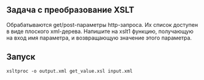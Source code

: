 Задача с преобразование XSLT
----------------------------

Обрабатываются get/post-параметры http-запроса.
Их список доступен в виде плоского xml-дерева.
Напишите на xslt1 функцию, получающую на вход имя параметра, и возвращающую значение этого параметра.

Запуск
------

`xsltproc -o output.xml get_value.xsl input.xml`
